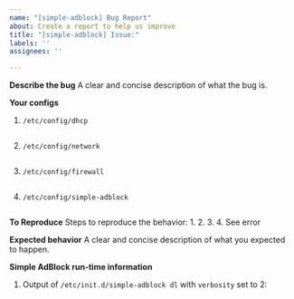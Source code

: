 ```yaml
---
name: "[simple-adblock] Bug Report"
about: Create a report to help us improve
title: "[simple-adblock] Issue:"
labels: ''
assignees: ''

---
```


**Describe the bug**
A clear and concise description of what the bug is.

**Your configs**

1. ```/etc/config/dhcp```

   ```sh

   ```

2. ```/etc/config/network```

   ```sh

   ```

3. ```/etc/config/firewall```

   ```sh

   ```

4. ```/etc/config/simple-adblock```

   ```sh

   ```

**To Reproduce**
Steps to reproduce the behavior:
1.
2.
3.
4. See error

**Expected behavior**
A clear and concise description of what you expected to happen.

**Simple AdBlock run-time information**

1. Output of ```/etc/init.d/simple-adblock dl``` with ```verbosity``` set to 2:

   ```sh

   ```
